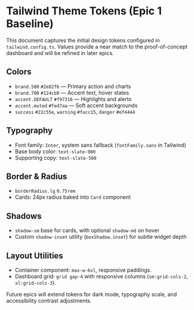 # Tailwind Theme Tokens (Epic 1 Baseline)

This document captures the initial design tokens configured in `tailwind.config.ts`. Values provide a near match to the proof-of-concept dashboard and will be refined in later epics.

## Colors

- `brand.500` `#2e82f6` — Primary action and charts
- `brand.700` `#124cb0` — Accent text, hover states
- `accent.DEFAULT` `#f97316` — Highlights and alerts
- `accent.muted` `#fed7aa` — Soft accent backgrounds
- `success` `#22c55e`, `warning` `#facc15`, `danger` `#ef4444`

## Typography

- Font family: `Inter`, system sans fallback (`fontFamily.sans` in Tailwind)
- Base body color: `text-slate-900`
- Supporting copy: `text-slate-500`

## Border & Radius

- `borderRadius.lg` `0.75rem`
- Cards: 24px radius baked into `Card` component

## Shadows

- `shadow-sm` base for cards, with optional `shadow-md` on hover
- Custom `shadow-inset` utility (`boxShadow.inset`) for subtle widget depth

## Layout Utilities

- Container component: `max-w-6xl`, responsive paddings.
- Dashboard grid: `grid gap-4` with responsive columns (`sm:grid-cols-2`, `xl:grid-cols-3`).

Future epics will extend tokens for dark mode, typography scale, and accessibility contrast adjustments.
